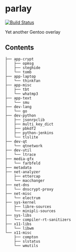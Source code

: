 parlay
======

[![Build Status](https://travis-ci.org/parazyd/parlay.svg?branch=master)](https://travis-ci.org/parazyd/parlay)

Yet another Gentoo overlay

## Contents

```
├── app-crypt
│   ├── opmsg
│   ├── steghide
│   └── tomb
├── app-laptop
│   └── thinkfan
├── app-misc
│   ├── tbt
│   └── whatmp3
├── app-text
│   └── smu
├── dev-lang
│   └── go
├── dev-python
│   ├── jsonrpclib
│   ├── multi_key_dict
│   ├── pbkdf2
│   ├── python-jenkins
│   └── tlslite
├── dev-qt
│   └── qtnetwork
├── dev-util
│   └── ltrace
├── media-gfx
│   └── farbfeld
├── metadata
├── net-analyzer
│   ├── ettercap
│   └── macchanger
├── net-dns
│   └── dnscrypt-proxy
├── net-misc
│   └── electrum
├── sys-kernel
│   ├── libre-sources
│   └── minipli-sources
├── sys-libs
│   └── compiler-rt-sanitizers
├── x11-libs
│   └── libwm
└── x11-misc
    ├── compton
    ├── slstatus
    └── wmutils
```
